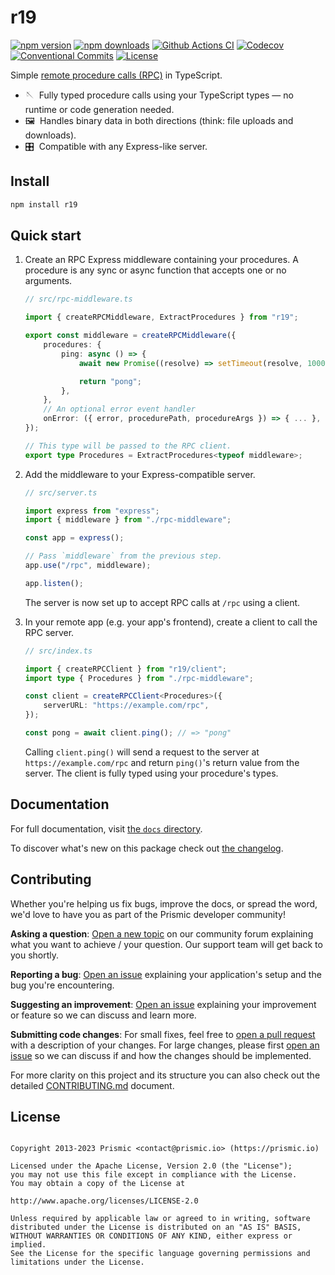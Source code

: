 # r19

[![npm version][npm-version-src]][npm-version-href]
[![npm downloads][npm-downloads-src]][npm-downloads-href]
[![Github Actions CI][github-actions-ci-src]][github-actions-ci-href]
[![Codecov][codecov-src]][codecov-href]
[![Conventional Commits][conventional-commits-src]][conventional-commits-href]
[![License][license-src]][license-href]

Simple [remote procedure calls (RPC)][rpc-wiki] in TypeScript.

- 🪡 &nbsp;Fully typed procedure calls using your TypeScript types — no runtime or code generation needed.
- 🖼️ &nbsp;Handles binary data in both directions (think: file uploads and downloads).
- 🎛️ &nbsp;Compatible with any Express-like server.

## Install

```bash
npm install r19
```

## Quick start

1.  Create an RPC Express middleware containing your procedures. A procedure is any sync or async function that accepts one or no arguments.

    ```typescript
    // src/rpc-middleware.ts

    import { createRPCMiddleware, ExtractProcedures } from "r19";

    export const middleware = createRPCMiddleware({
    	procedures: {
    		ping: async () => {
    			await new Promise((resolve) => setTimeout(resolve, 1000));

    			return "pong";
    		},
    	},
    	// An optional error event handler
    	onError: ({ error, procedurePath, procedureArgs }) => { ... },
    });

    // This type will be passed to the RPC client.
    export type Procedures = ExtractProcedures<typeof middleware>;
    ```

2.  Add the middleware to your Express-compatible server.

    ```typescript
    // src/server.ts

    import express from "express";
    import { middleware } from "./rpc-middleware";

    const app = express();

    // Pass `middleware` from the previous step.
    app.use("/rpc", middleware);

    app.listen();
    ```

    The server is now set up to accept RPC calls at `/rpc` using a client.

3.  In your remote app (e.g. your app's frontend), create a client to call the RPC server.

    ```typescript
    // src/index.ts

    import { createRPCClient } from "r19/client";
    import type { Procedures } from "./rpc-middleware";

    const client = createRPCClient<Procedures>({
    	serverURL: "https://example.com/rpc",
    });

    const pong = await client.ping(); // => "pong"
    ```

    Calling `client.ping()` will send a request to the server at `https://example.com/rpc` and return `ping()`'s return value from the server. The client is fully typed using your procedure's types.

## Documentation

For full documentation, visit [the `docs` directory][docs].

To discover what's new on this package check out [the changelog][changelog].

## Contributing

Whether you're helping us fix bugs, improve the docs, or spread the word, we'd love to have you as part of the Prismic developer community!

**Asking a question**: [Open a new topic][forum-question] on our community forum explaining what you want to achieve / your question. Our support team will get back to you shortly.

**Reporting a bug**: [Open an issue][repo-bug-report] explaining your application's setup and the bug you're encountering.

**Suggesting an improvement**: [Open an issue][repo-feature-request] explaining your improvement or feature so we can discuss and learn more.

**Submitting code changes**: For small fixes, feel free to [open a pull request][repo-pull-requests] with a description of your changes. For large changes, please first [open an issue][repo-feature-request] so we can discuss if and how the changes should be implemented.

For more clarity on this project and its structure you can also check out the detailed [CONTRIBUTING.md][contributing] document.

## License

```

Copyright 2013-2023 Prismic <contact@prismic.io> (https://prismic.io)

Licensed under the Apache License, Version 2.0 (the "License");
you may not use this file except in compliance with the License.
You may obtain a copy of the License at

http://www.apache.org/licenses/LICENSE-2.0

Unless required by applicable law or agreed to in writing, software
distributed under the License is distributed on an "AS IS" BASIS,
WITHOUT WARRANTIES OR CONDITIONS OF ANY KIND, either express or implied.
See the License for the specific language governing permissions and
limitations under the License.

```

<!-- Links -->

[prismic]: https://prismic.io
[rpc-wiki]: https://en.wikipedia.org/wiki/Remote_procedure_call
[express-middleware]: https://expressjs.com/en/guide/using-middleware.html
[docs]: ./docs

<!-- TODO: Replace link with a more useful one if available -->

[prismic-docs]: https://prismic.io/docs
[changelog]: ./CHANGELOG.md
[contributing]: ./CONTRIBUTING.md

<!-- TODO: Replace link with a more useful one if available -->

[forum-question]: https://community.prismic.io
[repo-bug-report]: https://github.com/prismicio-community/r19/issues/new?assignees=&labels=bug&template=bug_report.md&title=
[repo-feature-request]: https://github.com/prismicio-community/r19/issues/new?assignees=&labels=enhancement&template=feature_request.md&title=
[repo-pull-requests]: https://github.com/prismicio-community/r19/pulls

<!-- Badges -->

[npm-version-src]: https://img.shields.io/npm/v/r19/latest.svg
[npm-version-href]: https://npmjs.com/package/r19
[npm-downloads-src]: https://img.shields.io/npm/dm/r19.svg
[npm-downloads-href]: https://npmjs.com/package/r19
[github-actions-ci-src]: https://github.com/prismicio-community/r19/workflows/ci/badge.svg
[github-actions-ci-href]: https://github.com/prismicio-community/r19/actions?query=workflow%3Aci
[codecov-src]: https://img.shields.io/codecov/c/github/prismicio-community/r19.svg
[codecov-href]: https://codecov.io/gh/prismicio-community/r19
[conventional-commits-src]: https://img.shields.io/badge/Conventional%20Commits-1.0.0-yellow.svg
[conventional-commits-href]: https://conventionalcommits.org
[license-src]: https://img.shields.io/npm/l/r19.svg
[license-href]: https://npmjs.com/package/r19
